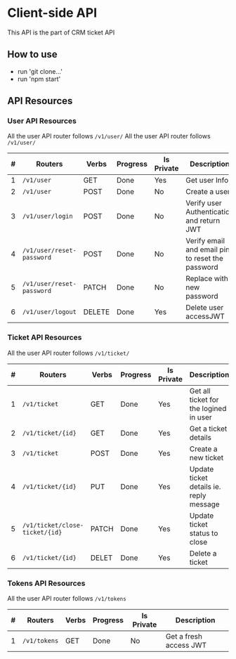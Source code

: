 # Client-side API

This API is the part of CRM ticket API

## How to use

- run 'git clone...'
- run 'npm start'

## API Resources
### User API Resources

All the user API router follows `/v1/user/`
All the user API router follows `/v1/user/`

| #   | Routers                   | Verbs  | Progress | Is Private | Description                                      |
| --- | ------------------------- | ------ | -------- | ---------- | ------------------------------------------------ |
| 1   | `/v1/user`                | GET    | Done     | Yes        | Get user Info                                    |
| 2   | `/v1/user`                | POST   | Done     | No         | Create a user                                    |
| 3   | `/v1/user/login`          | POST   | Done     | No         | Verify user Authentication and return JWT        |
| 4   | `/v1/user/reset-password` | POST   | Done     | No         | Verify email and email pin to reset the password |
| 5   | `/v1/user/reset-password` | PATCH  | Done     | No         | Replace with new password                        |
| 6   | `/v1/user/logout`         | DELETE | Done     | Yes        | Delete user accessJWT                            |

### Ticket API Resources

All the user API router follows `/v1/ticket/`

| #   | Routers                        | Verbs | Progress | Is Private | Description                             |
| --- | ------------------------------ | ----- | -------- | ---------- | --------------------------------------- |
| 1   | `/v1/ticket`                   | GET   | Done     | Yes        | Get all ticket for the logined in user  |
| 2   | `/v1/ticket/{id}`              | GET   | Done     | Yes        | Get a ticket details                    |
| 3   | `/v1/ticket`                   | POST  | Done     | Yes        | Create a new ticket                     |
| 4   | `/v1/ticket/{id}`              | PUT   | Done     | Yes        | Update ticket details ie. reply message |
| 5   | `/v1/ticket/close-ticket/{id}` | PATCH | Done     | Yes        | Update ticket status to close           |
| 6   | `/v1/ticket/{id}`              | DELET | Done     | Yes        | Delete a ticket                         |

### Tokens API Resources

All the user API router follows `/v1/tokens`

| #   | Routers      | Verbs | Progress | Is Private | Description            |
| --- | ------------ | ----- | -------- | ---------- | ---------------------- |
| 1   | `/v1/tokens` | GET   | Done     | No         | Get a fresh access JWT |